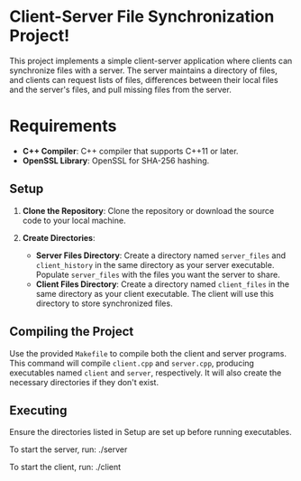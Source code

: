 # Client-Server File Synchronization Project!

This project implements a simple client-server application where clients can synchronize files with a server. The server maintains a directory of files, and clients can request lists of files, differences between their local files and the server's files, and pull missing files from the server.


# Requirements
-   **C++ Compiler**: C++ compiler that supports C++11 or later.
-   **OpenSSL Library**:  OpenSSL for SHA-256 hashing.

## Setup

1.  **Clone the Repository**: Clone the repository or download the source code to your local machine.
    
2.  **Create Directories**:
    
    -   **Server Files Directory**: Create a directory named `server_files` and `client_history` in the same directory as your server executable. Populate `server_files` with the files you want the server to share.
    -   **Client Files Directory**: Create a directory named `client_files` in the same directory as your client executable. The client will use this directory to store synchronized files.

## Compiling the Project

Use the provided `Makefile` to compile both the client and server programs. This command will compile `client.cpp` and `server.cpp`, producing executables named `client` and `server`, respectively. It will also create the necessary directories if they don't exist.

## Executing

Ensure the directories listed in Setup are set up before running executables. 

To start the server, run: ./server

To start the client, run: ./client
